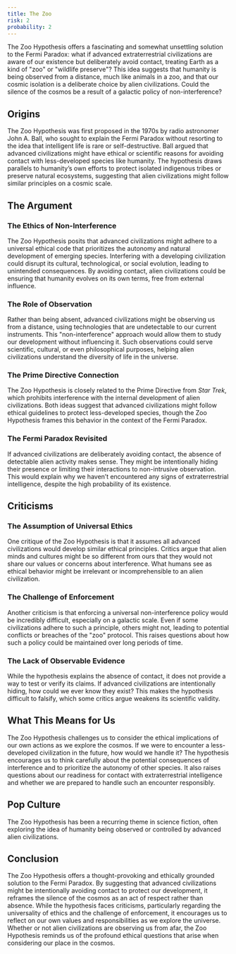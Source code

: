 ```yaml
---
title: The Zoo
risk: 2
probability: 2
---
```


The Zoo Hypothesis offers a fascinating and somewhat unsettling solution to the Fermi Paradox: what if advanced extraterrestrial civilizations are aware of our existence but deliberately avoid contact, treating Earth as a kind of "zoo" or "wildlife preserve"? This idea suggests that humanity is being observed from a distance, much like animals in a zoo, and that our cosmic isolation is a deliberate choice by alien civilizations. Could the silence of the cosmos be a result of a galactic policy of non-interference?

## Origins

The Zoo Hypothesis was first proposed in the 1970s by radio astronomer John A. Ball, who sought to explain the Fermi Paradox without resorting to the idea that intelligent life is rare or self-destructive. Ball argued that advanced civilizations might have ethical or scientific reasons for avoiding contact with less-developed species like humanity. The hypothesis draws parallels to humanity’s own efforts to protect isolated indigenous tribes or preserve natural ecosystems, suggesting that alien civilizations might follow similar principles on a cosmic scale.

## The Argument

### The Ethics of Non-Interference

The Zoo Hypothesis posits that advanced civilizations might adhere to a universal ethical code that prioritizes the autonomy and natural development of emerging species. Interfering with a developing civilization could disrupt its cultural, technological, or social evolution, leading to unintended consequences. By avoiding contact, alien civilizations could be ensuring that humanity evolves on its own terms, free from external influence.

### The Role of Observation

Rather than being absent, advanced civilizations might be observing us from a distance, using technologies that are undetectable to our current instruments. This "non-interference" approach would allow them to study our development without influencing it. Such observations could serve scientific, cultural, or even philosophical purposes, helping alien civilizations understand the diversity of life in the universe.

### The Prime Directive Connection

The Zoo Hypothesis is closely related to the Prime Directive from _Star Trek_, which prohibits interference with the internal development of alien civilizations. Both ideas suggest that advanced civilizations might follow ethical guidelines to protect less-developed species, though the Zoo Hypothesis frames this behavior in the context of the Fermi Paradox.

### The Fermi Paradox Revisited

If advanced civilizations are deliberately avoiding contact, the absence of detectable alien activity makes sense. They might be intentionally hiding their presence or limiting their interactions to non-intrusive observation. This would explain why we haven’t encountered any signs of extraterrestrial intelligence, despite the high probability of its existence.

## Criticisms

### The Assumption of Universal Ethics

One critique of the Zoo Hypothesis is that it assumes all advanced civilizations would develop similar ethical principles. Critics argue that alien minds and cultures might be so different from ours that they would not share our values or concerns about interference. What humans see as ethical behavior might be irrelevant or incomprehensible to an alien civilization.

### The Challenge of Enforcement

Another criticism is that enforcing a universal non-interference policy would be incredibly difficult, especially on a galactic scale. Even if some civilizations adhere to such a principle, others might not, leading to potential conflicts or breaches of the "zoo" protocol. This raises questions about how such a policy could be maintained over long periods of time.

### The Lack of Observable Evidence

While the hypothesis explains the absence of contact, it does not provide a way to test or verify its claims. If advanced civilizations are intentionally hiding, how could we ever know they exist? This makes the hypothesis difficult to falsify, which some critics argue weakens its scientific validity.

## What This Means for Us

The Zoo Hypothesis challenges us to consider the ethical implications of our own actions as we explore the cosmos. If we were to encounter a less-developed civilization in the future, how would we handle it? The hypothesis encourages us to think carefully about the potential consequences of interference and to prioritize the autonomy of other species. It also raises questions about our readiness for contact with extraterrestrial intelligence and whether we are prepared to handle such an encounter responsibly.

## Pop Culture

The Zoo Hypothesis has been a recurring theme in science fiction, often exploring the idea of humanity being observed or controlled by advanced alien civilizations.

## Conclusion

The Zoo Hypothesis offers a thought-provoking and ethically grounded solution to the Fermi Paradox. By suggesting that advanced civilizations might be intentionally avoiding contact to protect our development, it reframes the silence of the cosmos as an act of respect rather than absence. While the hypothesis faces criticisms, particularly regarding the universality of ethics and the challenge of enforcement, it encourages us to reflect on our own values and responsibilities as we explore the universe. Whether or not alien civilizations are observing us from afar, the Zoo Hypothesis reminds us of the profound ethical questions that arise when considering our place in the cosmos.
